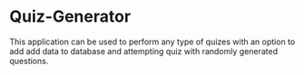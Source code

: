 # Quiz-Generator
This application can be used to perform any type of quizes with an option to add add data to database and attempting quiz with randomly generated questions.
